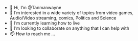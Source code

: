 - 👋 Hi, I’m @Tanmanwayne
- 👀 I’m interested in a wide variety of topics from video games, Audio/Video streaming, comics, Politics and Science
- 🌱 I’m currently learning how to live
- 💞️ I’m looking to collaborate on anything that I can help with
- 📫 How to reach me ...

<!---
Tanmanwayne/Tanmanwayne is a ✨ special ✨ repository because its `README.md` (this file) appears on your GitHub profile.
You can click the Preview link to take a look at your changes.
--->
